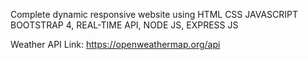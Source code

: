 Complete dynamic responsive website using HTML CSS JAVASCRIPT BOOTSTRAP 4,  REAL-TIME API, NODE JS, EXPRESS JS

 Weather API Link: https://openweathermap.org/api

